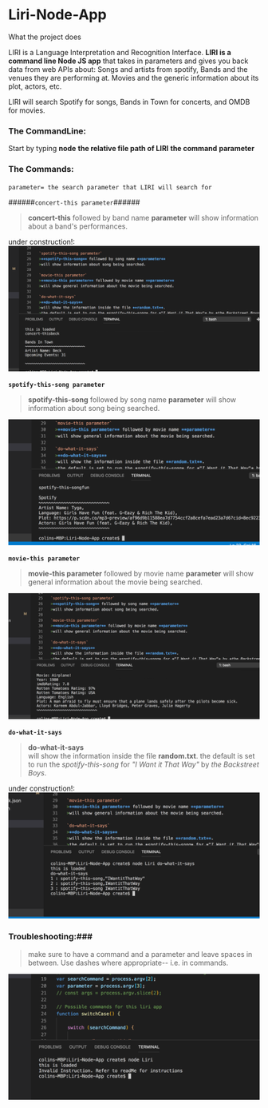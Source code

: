 # Liri-Node-App #
What the project does

LIRI is a Language Interpretation and Recognition Interface. **LIRI is a command line Node JS app** that takes in parameters and gives you back data from web APIs about:
    Songs and artists from spotify,
    Bands and the venues they are performing at.
    Movies and the generic information about its plot, actors, etc. 

LIRI will search Spotify for songs, Bands in Town for concerts, and OMDB for movies.

### The CommandLine: ###
Start by typing **node**  **the relative file path of LIRI** **the command** **parameter**

### The Commands: ###
`parameter= the search parameter that LIRI will search for`

######`concert-this parameter`######
>**concert-this** followed by band name **parameter** 
>will show information about a band's performances.

under construction!:
![concert-this command](/assets/Screen-Shot-2.png "command line concert-this and result")

**`spotify-this-song parameter`**
>**spotify-this-song** followed by song name **parameter** 
>will show information about song being searched.

![spotify-this-song command](/assets/Screen-Shot-3.png "command line spotify-this-song and result")

**`movie-this parameter`**
>**movie-this parameter** followed by movie name **parameter** 
>will show general information about the movie being searched.

![movie-this command](/assets/Screen-Shot-4.png "command line movie-this and result")

**`do-what-it-says`**
>**do-what-it-says**  
>will show the information inside the file **random.txt**.
>the default is set to run the *spotify-this-song* for *"I Want it That Way"* by *the Backstreet Boys*.

under construction!:
![do-what-it-says command](/assets/Screen-Shot-5.png "command do-what-it-says and result")

### Troubleshooting:###
>make sure to have a command and a parameter and leave spaces in between. Use dashes where appropriate--
i.e. in commands. 

![invalid command](/assets/Screen-Shot-1.png "invalid command, no command or parameter")






